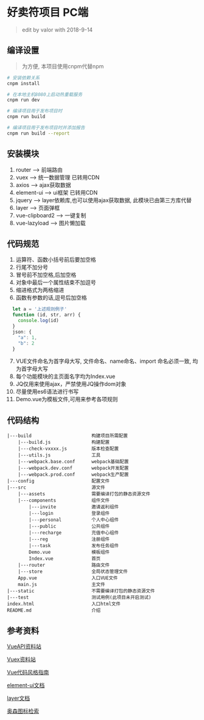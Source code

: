 # 好卖符项目 PC端

> edit by valor with 2018-9-14 

## 编译设置

> 为方便, 本项目使用cnpm代替npm

``` bash
# 安装依赖关系
cnpm install

# 在本地主机8080上启动热重载服务
cnpm run dev

# 编译项目用于发布项目时
cnpm run build

# 编译项目用于发布项目时并添加报告
cnpm run build --report
```

## 安装模块

1. router --> 前端路由
2. vuex --> 统一数据管理 已转用CDN
3. axios --> ajax获取数据
4. element-ui --> ui框架 已转用CDN
5. jquery --> layer依赖库,也可以使用ajax获取数据, 此模块已由第三方库代替
6. layer --> 页面弹框
7. vue-clipboard2 --> 一键复制
8. vue-lazyload --> 图片懒加载
 
## 代码规范

1. 运算符、函数小括号前后要加空格
2. 行尾不加分号
3. 冒号前不加空格,后加空格
4. 对象中最后一个属性结束不加逗号
5. 缩进格式为两格缩进
6. 函数有参数的话,逗号后加空格

```javascript
  let a = '上述规则例子'
  function (id, str, arr) {
    console.log(id)
  }
  json: {
    "a": 1,
    "b": 2
  }
```

7. VUE文件命名为首字母大写, 文件命名、name命名、import 命名必须一致, 均为首字母大写
8. 每个功能模块的主页面名字均为Index.vue
9. JQ仅用来使用ajax，严禁使用JQ操作dom对象
10. 尽量使用es6语法进行书写
11. Demo.vue为模板文件,可用来参考各项规则

## 代码结构

```
|---build                      构建项目所需配置
    |---build.js               构建配置
    |---check-vxxxx.js         版本检查配置
    |---utils.js               工具
    |---webpack.base.conf      webpack基础配置
    |---webpack.dev.conf       webpack开发配置
    |---webpack.prod.conf      webpack生产配置
|---config                     配置文件
|---src                        源文件
    |---assets                 需要编译打包的静态资源文件
    |---components             组件文件
        |---invite             邀请返利组件
        |---login              登录组件
        |---personal           个人中心组件
        |---public             公共组件
        |---recharge           充值中心组件
        |---reg                注册组件
        |---task               发布任务组件
        Demo.vue               模板组件
        Index.vue              首页
    |---router                 路由文件
    |---store                  全局状态管理文件
    App.vue                    入口VUE文件
    main.js                    主文件
|---static                     不需要编译打包的静态资源文件
|---test                       测试用例(此项目未开启测试)
index.html                     入口html文件
README.md                      介绍
```

## 参考资料

[VueAPI资料站](https://cn.vuejs.org/v2/api/)

[Vuex资料站](https://vuex.vuejs.org/zh/)

[Vue代码风格指南](https://cn.vuejs.org/v2/style-guide/)

[element-ui文档](http://element-cn.eleme.io/#/zh-CN/component/installation)

[layer文档](https://www.layui.com/doc/modules/layer.html)

[奥森图标检索](https://www.thinkcmf.com/font/font_awesome/icons.html)
